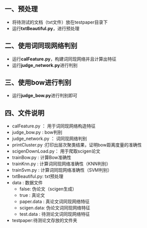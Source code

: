 
## 一、预处理 ##
- 将待测试的文档（txt文件）放在testpaper目录下
- 运行**txtBeautiful.py**，进行预处理

## 二、使用词同现网络判别 ##
- 运行**calFeature.py**，构建词同现网络并且计算出特征
- 运行**judge_network.py**进行判别

## 三、使用bow进行判别 ##
- 运行**judge_bow.py**进行判别即可


## 四、文件说明 ##

- calFeature.py  ： 用于词同现网络构造特征
- judge_bow.py   : bow判别
- judge_network.py ： 词同现网络判别
- printCluster.py :打印出层次聚类结果，证明bow距离度量的准确性
- scigenDownLoad.py： 用于爬取scigen论文
- trainBow.py : 计算Bow准确性
- trainKnn.py : 计算词同现网络准确性（KNN判别）
- trainSvm.py : 计算词同现网络准确性（SVM判别）
- txtBeautiful.py: txt预处理
- data : 数据文件
    - false: 伪论文（scigen生成）
    - true : 真论文
    - paper.data : 真论文词同现网络特征
    - scigen.data: 伪论文词同现网络特征
    - test.data  : 待测论文词同现网络特征
- testpaper:待测论文存放的文件夹